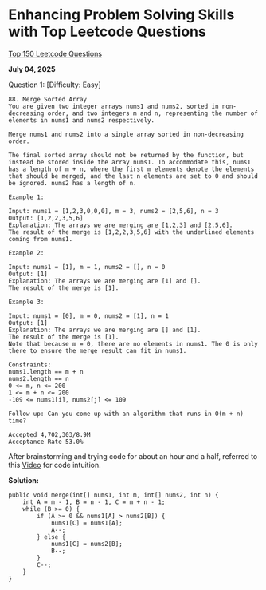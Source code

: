 # Enhancing Problem Solving Skills with Top Leetcode Questions

[Top 150 Leetcode Questions](https://leetcode.com/studyplan/top-interview-150/)

**July 04, 2025**

Question 1: [Difficulty: Easy]

    88. Merge Sorted Array
    You are given two integer arrays nums1 and nums2, sorted in non-decreasing order, and two integers m and n, representing the number of elements in nums1 and nums2 respectively.

    Merge nums1 and nums2 into a single array sorted in non-decreasing order.

    The final sorted array should not be returned by the function, but instead be stored inside the array nums1. To accommodate this, nums1 has a length of m + n, where the first m elements denote the elements that should be merged, and the last n elements are set to 0 and should be ignored. nums2 has a length of n.

    Example 1:

    Input: nums1 = [1,2,3,0,0,0], m = 3, nums2 = [2,5,6], n = 3
    Output: [1,2,2,3,5,6]
    Explanation: The arrays we are merging are [1,2,3] and [2,5,6].
    The result of the merge is [1,2,2,3,5,6] with the underlined elements coming from nums1.

    Example 2:

    Input: nums1 = [1], m = 1, nums2 = [], n = 0
    Output: [1]
    Explanation: The arrays we are merging are [1] and [].
    The result of the merge is [1].

    Example 3:

    Input: nums1 = [0], m = 0, nums2 = [1], n = 1
    Output: [1]
    Explanation: The arrays we are merging are [] and [1].
    The result of the merge is [1].
    Note that because m = 0, there are no elements in nums1. The 0 is only there to ensure the merge result can fit in nums1.

    Constraints:
    nums1.length == m + n
    nums2.length == n
    0 <= m, n <= 200
    1 <= m + n <= 200
    -109 <= nums1[i], nums2[j] <= 109

    Follow up: Can you come up with an algorithm that runs in O(m + n) time?

    Accepted 4,702,303/8.9M
    Acceptance Rate 53.0%

After brainstorming and trying code for about an hour and a half, referred to this [Video](https://www.youtube.com/watch?v=TTWKBqG-6IU) for code intuition.

**Solution:**

    public void merge(int[] nums1, int m, int[] nums2, int n) {
        int A = m - 1, B = n - 1, C = m + n - 1;
        while (B >= 0) {
            if (A >= 0 && nums1[A] > nums2[B]) {
                nums1[C] = nums1[A];
                A--;
            } else {
                nums1[C] = nums2[B];
                B--;
            }
            C--;
        }
    }
